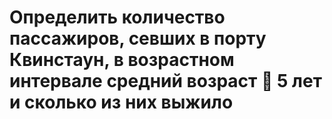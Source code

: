 # Определить количество пассажиров, севших в порту Квинстаун, в возрастном интервале средний возраст  5 лет и сколько из них выжило

